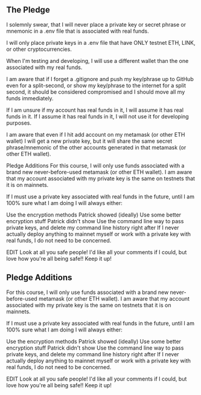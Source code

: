 ## The Pledge

I solemnly swear, that I will never place a private key or secret phrase or mnemonic in a .env file that is associated with real funds.

I will only place private keys in a .env file that have ONLY testnet ETH, LINK, or other cryptocurrencies.

When I'm testing and developing, I will use a different wallet than the one associated with my real funds.

I am aware that if I forget a .gitignore and push my key/phrase up to GitHub even for a split-second, or show my key/phrase to the internet for a split second, it should be considered compromised and I should move all my funds immediately.

If I am unsure if my account has real funds in it, I will assume it has real funds in it. If I assume it has real funds in it, I will not use it for developing purposes.

I am aware that even if I hit add account on my metamask (or other ETH wallet) I will get a new private key, but it will share the same secret phrase/mnemonic of the other accounts generated in that metamask (or other ETH wallet).

Pledge Additions
For this course, I will only use funds associated with a brand new never-before-used metamask (or other ETH wallet). I am aware that my account associated with my private key is the same on testnets that it is on mainnets.

If I must use a private key associated with real funds in the future, until I am 100% sure what I am doing I will always either:

Use the encryption methods Patrick showed (ideally)
Use some better encryption stuff Patrick didn't show
Use the command line way to pass private keys, and delete my command line history right after
If I never actually deploy anything to mainnet myself or work with a private key with real funds, I do not need to be concerned.

EDIT
Look at all you safe people! I'd like all your comments if I could, but love how you're all being safe!! Keep it up!

## Pledge Additions

For this course, I will only use funds associated with a brand new never-before-used metamask (or other ETH wallet). I am aware that my account associated with my private key is the same on testnets that it is on mainnets.

If I must use a private key associated with real funds in the future, until I am 100% sure what I am doing I will always either:

Use the encryption methods Patrick showed (ideally)
Use some better encryption stuff Patrick didn't show
Use the command line way to pass private keys, and delete my command line history right after
If I never actually deploy anything to mainnet myself or work with a private key with real funds, I do not need to be concerned.

EDIT
Look at all you safe people! I'd like all your comments if I could, but love how you're all being safe!! Keep it up!

